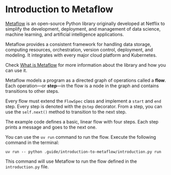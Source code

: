 # Introduction to Metaflow

[Metaflow](https://metaflow.org) is an open-source Python library originally developed at Netflix to simplify the development, deployment, and management of data science, machine learning, and artificial intelligence applications. 

Metaflow provides a consistent framework for handling data storage, computing resources, orchestration, version control, deployment, and modeling. It integrates with every major cloud platform and Kubernetes.

Check [What is Metaflow](https://docs.metaflow.org/introduction/what-is-metaflow) for more information about the library and how you can use it.

Metaflow models a program as a directed graph of operations called a **flow**. Each operation—or **step**—in the flow is a node in the graph and contains transitions to other steps.

Every flow must extend the `FlowSpec` class and implement a `start` and `end` step. Every step is denoted with the `@step` decorator. From a step, you can use the `self.next()` method to transition to the next step.

The example code defines a basic, linear flow with four steps. Each step prints a message and goes to the next one.

You can use the `uv run` command to run the flow. Execute the following command in the terminal:

```shell
uv run -- python .guide/introduction-to-metaflow/introduction.py run
```

This command will use Metaflow to run the flow defined in the `introduction.py` file. 
